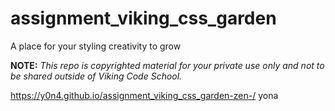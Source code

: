 assignment_viking_css_garden
============================
A place for your styling creativity to grow

**NOTE:** *This repo is copyrighted material for your private use only and not to be shared outside of Viking Code School.*


https://y0n4.github.io/assignment_viking_css_garden-zen-/
yona
